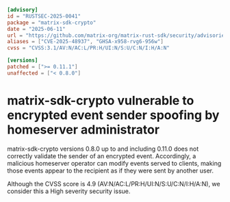 ```toml
[advisory]
id = "RUSTSEC-2025-0041"
package = "matrix-sdk-crypto"
date = "2025-06-11"
url = "https://github.com/matrix-org/matrix-rust-sdk/security/advisories/GHSA-x958-rvg6-956w"
aliases = ["CVE-2025-48937", "GHSA-x958-rvg6-956w"]
cvss = "CVSS:3.1/AV:N/AC:L/PR:H/UI:N/S:U/C:N/I:H/A:N"

[versions]
patched = [">= 0.11.1"]
unaffected = ["< 0.8.0"]
```

# matrix-sdk-crypto vulnerable to encrypted event sender spoofing by homeserver administrator

matrix-sdk-crypto versions 0.8.0 up to and including 0.11.0 does not correctly validate
the sender of an encrypted event. Accordingly, a malicious homeserver operator
can modify events served to clients, making those events appear to the recipient
as if they were sent by another user.

Although the CVSS score is 4.9 (AV:N/AC:L/PR:H/UI:N/S:U/C:N/I:H/A:N), we
consider this a High severity security issue.

